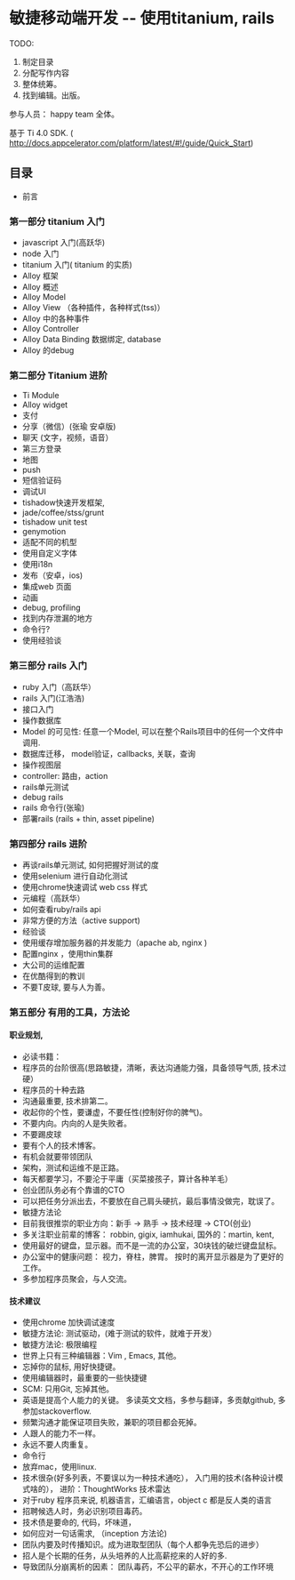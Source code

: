 # 敏捷移动端开发   -- 使用titanium, rails

TODO:
1. 制定目录
2. 分配写作内容
3. 整体统筹。
4. 找到编辑。出版。


参与人员： happy team 全体。

基于 Ti 4.0 SDK.  ( http://docs.appcelerator.com/platform/latest/#!/guide/Quick_Start)

## 目录

* 前言

### 第一部分 titanium 入门
* javascript 入门(高跃华)
* node 入门
* titanium 入门( titanium 的实质)
* Alloy 框架
* Alloy 概述
* Alloy Model
* Alloy View （各种插件，各种样式(tss)）
* Alloy 中的各种事件
* Alloy Controller
* Alloy Data Binding 数据绑定, database
* Alloy 的debug

### 第二部分 Titanium 进阶
* Ti Module
* Alloy widget
* 支付
* 分享（微信）(张瑜 安卓版)
* 聊天 (文字，视频，语音）
* 第三方登录
* 地图
* push
* 短信验证码
* 调试UI
* tishadow快速开发框架,
* jade/coffee/stss/grunt
* tishadow unit test
* genymotion
* 适配不同的机型
* 使用自定义字体
* 使用i18n
* 发布（安卓，ios)
* 集成web 页面
* 动画
* debug, profiling
* 找到内存泄漏的地方
* 命令行?
* 使用经验谈


### 第三部分 rails 入门
* ruby 入门（高跃华）
* rails 入门(江浩浩)
* 接口入门
* 操作数据库
* Model 的可见性: 任意一个Model, 可以在整个Rails项目中的任何一个文件中调用.
* 数据库迁移， model验证，callbacks, 关联，查询
* 操作视图层
* controller: 路由，action
* rails单元测试
* debug rails
* rails 命令行(张瑜)
* 部署rails (rails + thin, asset pipeline)

### 第四部分 rails 进阶
* 再谈rails单元测试, 如何把握好测试的度
* 使用selenium 进行自动化测试
* 使用chrome快速调试 web css 样式
* 元编程（高跃华）
* 如何查看ruby/rails api
* 非常方便的方法（active support)
* 经验谈
* 使用缓存增加服务器的并发能力（apache ab, nginx )
* 配置nginx ，使用thin集群
* 大公司的运维配置
* 在优酷得到的教训
* 不要T皮球, 要与人为善。

### 第五部分 有用的工具，方法论

#### 职业规划,

* 必读书籍：
* 程序员的台阶很高(思路敏捷，清晰，表达沟通能力强，具备领导气质, 技术过硬）
* 程序员的十种去路
* 沟通最重要, 技术排第二。
* 收起你的个性，要谦虚，不要任性(控制好你的脾气)。
* 不要内向。内向的人是失败者。
* 不要踢皮球
* 要有个人的技术博客。
* 有机会就要带领团队
* 架构，测试和运维不是正路。
* 每天都要学习，不要沦于平庸（买菜接孩子，算计各种羊毛）
* 创业团队务必有个靠谱的CTO
* 可以把任务分派出去，不要放在自己肩头硬抗，最后事情没做完，耽误了。
* 敏捷方法论
* 目前我很推崇的职业方向：新手 -> 熟手 -> 技术经理 -> CTO(创业)
* 多关注职业前辈的博客： robbin, gigix, iamhukai, 国外的：martin, kent,
* 使用最好的键盘，显示器。而不是一流的办公室，30块钱的破烂键盘鼠标。
* 办公室中的健康问题： 视力，脊柱，脾胃。 按时的离开显示器是为了更好的工作。
* 多参加程序员聚会，与人交流。

#### 技术建议
* 使用chrome 加快调试速度
* 敏捷方法论: 测试驱动，(难于测试的软件，就难于开发）
* 敏捷方法论: 极限编程
* 世界上只有三种编辑器：Vim , Emacs, 其他。
* 忘掉你的鼠标, 用好快捷键。
* 使用编辑器时，最重要的一些快捷键
* SCM: 只用Git,  忘掉其他。
* 英语是提高个人能力的关键。 多读英文文档，多参与翻译，多贡献github, 多参加stackoverflow.
* 频繁沟通才能保证项目失败，兼职的项目都会死掉。
* 人跟人的能力不一样。
* 永远不要人肉重复。
* 命令行
* 放弃mac，使用linux.
* 技术很杂(好多列表，不要误以为一种技术通吃）， 入门用的技术(各种设计模式啥的）， 进阶：ThoughtWorks 技术雷达
* 对于ruby 程序员来说, 机器语言，汇编语言，object c 都是反人类的语言
* 招聘候选人时，务必识别项目毒药。
* 技术债是要命的, 代码，坏味道，
* 如何应对一句话需求, （inception 方法论)
* 团队内要及时传播知识。成为进取型团队（每个人都争先恐后的进步）
* 招人是个长期的任务，从头培养的人比高薪挖来的人好的多.
* 导致团队分崩离析的因素： 团队毒药，不公平的薪水，不开心的工作环境

